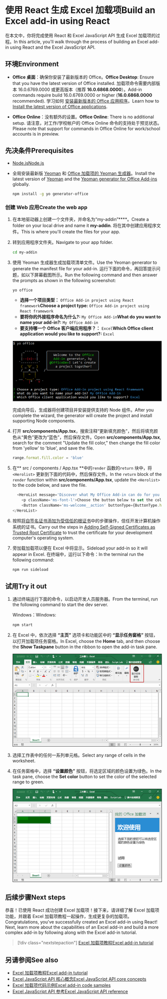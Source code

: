 # <a name="build-an-excel-add-in-using-react"></a><span data-ttu-id="71ab7-101">使用 React 生成 Excel 加载项</span><span class="sxs-lookup"><span data-stu-id="71ab7-101">Build an Excel add-in using React</span></span>

<span data-ttu-id="71ab7-102">在本文中，你将完成使用 React 和 Excel JavaScript API 生成 Excel 加载项的过程。</span><span class="sxs-lookup"><span data-stu-id="71ab7-102">In this article, you'll walk through the process of building an Excel add-in using React and the Excel JavaScript API.</span></span>

## <a name="environment"></a><span data-ttu-id="71ab7-103">环境</span><span class="sxs-lookup"><span data-stu-id="71ab7-103">Environment</span></span>

- <span data-ttu-id="71ab7-104">**Office 桌面**：确保你安装了最新版本的 Office。</span><span class="sxs-lookup"><span data-stu-id="71ab7-104">**Office Desktop**: Ensure that you have the latest version of Office installed.</span></span> <span data-ttu-id="71ab7-105">加载项命令需要内部版本 16.0.6769.0000 或更高版本（推荐 **16.0.6868.0000**）。</span><span class="sxs-lookup"><span data-stu-id="71ab7-105">Add-in commands require build 16.0.6769.0000 or higher (**16.0.6868.0000** recommended).</span></span> <span data-ttu-id="71ab7-106">学习如何 [安装最新版本的 Office 应用程序](http://aka.ms/latestoffice)。</span><span class="sxs-lookup"><span data-stu-id="71ab7-106">Learn how to [Install the latest version of Office applications](http://aka.ms/latestoffice).</span></span> 
 
- <span data-ttu-id="71ab7-107">**Office Online**：没有额外的设置。</span><span class="sxs-lookup"><span data-stu-id="71ab7-107">**Office Online**: There is no additional setup.</span></span> <span data-ttu-id="71ab7-108">请注意，对工作/学校帐户的 Office Online 命令的支持处于预览状态。</span><span class="sxs-lookup"><span data-stu-id="71ab7-108">Please note that support for commands in Office Online for work/school accounts is in preview.</span></span>

## <a name="prerequisites"></a><span data-ttu-id="71ab7-109">先决条件</span><span class="sxs-lookup"><span data-stu-id="71ab7-109">Prerequisites</span></span>

- [<span data-ttu-id="71ab7-110">Node.js</span><span class="sxs-lookup"><span data-stu-id="71ab7-110">Node.js</span></span>](https://nodejs.org)

- <span data-ttu-id="71ab7-111">全局安装最新版 [Yeoman](https://github.com/yeoman/yo) 和 [Office 加载项的 Yeoman 生成器](https://github.com/OfficeDev/generator-office)。</span><span class="sxs-lookup"><span data-stu-id="71ab7-111">Install the latest version of [Yeoman](https://github.com/yeoman/yo) and the [Yeoman generator for Office Add-ins](https://github.com/OfficeDev/generator-office) globally.</span></span>
    ```bash
    npm install -g yo generator-office
    ```

### <a name="create-the-web-app"></a><span data-ttu-id="71ab7-112">创建 Web 应用</span><span class="sxs-lookup"><span data-stu-id="71ab7-112">Create the web app</span></span>

1. <span data-ttu-id="71ab7-113">在本地驱动器上创建一个文件夹，并命名为“my-addin”****。</span><span class="sxs-lookup"><span data-stu-id="71ab7-113">Create a folder on your local drive and name it **my-addin**.</span></span> <span data-ttu-id="71ab7-114">将在其中创建应用程序文件。</span><span class="sxs-lookup"><span data-stu-id="71ab7-114">This is where you'll create the files for your app.</span></span>

2. <span data-ttu-id="71ab7-115">转到应用程序文件夹。</span><span class="sxs-lookup"><span data-stu-id="71ab7-115">Navigate to your app folder.</span></span>

    ```bash
    cd my-addin
    ```

3. <span data-ttu-id="71ab7-116">使用 Yeoman 生成器生成加载项清单文件。</span><span class="sxs-lookup"><span data-stu-id="71ab7-116">Use the Yeoman generator to generate the manifest file for your add-in.</span></span> <span data-ttu-id="71ab7-117">运行下面的命令，再回答提示问题，如以下屏幕截图所示。</span><span class="sxs-lookup"><span data-stu-id="71ab7-117">Run the following command and then answer the prompts as shown in the following screenshot:</span></span>

    ```bash
    yo office
    ```

    - <span data-ttu-id="71ab7-118">**选择一个项目类型：** `Office Add-in project using React framework`</span><span class="sxs-lookup"><span data-stu-id="71ab7-118">**Choose a project type:** `Office Add-in project using React framework`</span></span>
    - <span data-ttu-id="71ab7-119">**要将你的外接程序命名为什么?:** `My Office Add-in`</span><span class="sxs-lookup"><span data-stu-id="71ab7-119">**What do you want to name your add-in?:** `My Office Add-in`</span></span>
    - <span data-ttu-id="71ab7-120">**要支持哪一个 Office 客户端应用程序？：** `Excel`</span><span class="sxs-lookup"><span data-stu-id="71ab7-120">**Which Office client application would you like to support?:** `Excel`</span></span>

    ![Yeoman 生成器](../images/yo-office-excel-react.png)
    
    <span data-ttu-id="71ab7-122">完成向导后，生成器将创建项目并安装提供支持的 Node 组件。</span><span class="sxs-lookup"><span data-stu-id="71ab7-122">After you complete the wizard, the generator will create the project and install supporting Node components.</span></span>

4.  <span data-ttu-id="71ab7-123">打开 **src/components/App.tsx**，搜索注释“更新填充颜色”，然后将填充颜色从“黄色”更改为“蓝色”，然后保存文件。</span><span class="sxs-lookup"><span data-stu-id="71ab7-123">Open **src/components/App.tsx**, search for the comment "Update the fill color," then change the fill color from 'yellow' to 'blue', and save the file.</span></span> 

    ```js
    range.format.fill.color = 'blue'

    ```

5. <span data-ttu-id="71ab7-124">在** src / components / App.tsx **中的`render` 函数的`return` 块中，将 `<Herolist>` 更新到下面的代码中，然后保存文件。</span><span class="sxs-lookup"><span data-stu-id="71ab7-124">In the `return` block of the `render` function within **src/components/App.tsx**, update the `<Herolist>` to the code below, and save the file.</span></span> 

    ```js
      <HeroList message='Discover what My Office Add-in can do for you today!' items={this.state.listItems}>
        <p className='ms-font-l'>Choose the button below to set the color of the selected range to blue. <b>Set color</b>.</p>
        <Button className='ms-welcome__action' buttonType={ButtonType.hero} iconProps={{ iconName: 'ChevronRight' }} onClick={this.click}>Run</Button>
    </HeroList>
    ```

6. <span data-ttu-id="71ab7-125">按照[将自签名证书添加为受信任的根证书](https://github.com/OfficeDev/generator-office/blob/master/src/docs/ssl.md)中的步骤操作，信任开发计算机操作系统的证书。</span><span class="sxs-lookup"><span data-stu-id="71ab7-125">Carry out the steps in [Adding Self-Signed Certificates as Trusted Root Certificate](https://github.com/OfficeDev/generator-office/blob/master/src/docs/ssl.md) to trust the certificate for your development computer's operating system.</span></span>

7. <span data-ttu-id="71ab7-126">旁加载加载项以便在 Excel 中将显示。</span><span class="sxs-lookup"><span data-stu-id="71ab7-126">Sideload your add-in so it will appear in Excel.</span></span> <span data-ttu-id="71ab7-127">在终端中，运行以下命令：</span><span class="sxs-lookup"><span data-stu-id="71ab7-127">In the terminal run the following command:</span></span> 
    
    ```bash
    npm run sideload
    ```

## <a name="try-it-out"></a><span data-ttu-id="71ab7-128">试用</span><span class="sxs-lookup"><span data-stu-id="71ab7-128">Try it out</span></span>

1. <span data-ttu-id="71ab7-129">通过终端运行下面的命令，以启动开发人员服务器。</span><span class="sxs-lookup"><span data-stu-id="71ab7-129">From the terminal, run the following command to start the dev server.</span></span>

    <span data-ttu-id="71ab7-130">Windows：</span><span class="sxs-lookup"><span data-stu-id="71ab7-130">Windows:</span></span>
    ```bash
    npm start
    ```

2. <span data-ttu-id="71ab7-131">在 Excel 中，依次选择 **“主页”** 选项卡和功能区中的 **“显示任务窗格”** 按钮，以打开加载项任务窗格。</span><span class="sxs-lookup"><span data-stu-id="71ab7-131">In Excel, choose the **Home** tab, and then choose the **Show Taskpane** button in the ribbon to open the add-in task pane.</span></span>

    ![Excel 加载项按钮](../images/excel-quickstart-addin-2b.png)

3. <span data-ttu-id="71ab7-133">选择工作表中的任何一系列单元格。</span><span class="sxs-lookup"><span data-stu-id="71ab7-133">Select any range of cells in the worksheet.</span></span>

4. <span data-ttu-id="71ab7-134">在任务窗格中，选择 **“设置颜色”** 按钮，将选定区域的颜色设置为绿色。</span><span class="sxs-lookup"><span data-stu-id="71ab7-134">In the task pane, choose the **Set color** button to set the color of the selected range to green.</span></span>

    ![Excel 加载项](../images/excel-quickstart-addin-2c.png)

## <a name="next-steps"></a><span data-ttu-id="71ab7-136">后续步骤</span><span class="sxs-lookup"><span data-stu-id="71ab7-136">Next steps</span></span>

<span data-ttu-id="71ab7-p106">恭喜！已使用 React 成功创建 Excel 加载项！接下来，请详细了解 Excel 加载项功能，并跟着 Excel 加载项教程一起操作，生成更复杂的加载项。</span><span class="sxs-lookup"><span data-stu-id="71ab7-p106">Congratulations, you've successfully created an Excel add-in using React! Next, learn more about the capabilities of an Excel add-in and build a more complex add-in by following along with the Excel add-in tutorial.</span></span>

> [!div class="nextstepaction"]
> [<span data-ttu-id="71ab7-139">Excel 加载项教程</span><span class="sxs-lookup"><span data-stu-id="71ab7-139">Excel add-in tutorial</span></span>](../tutorials/excel-tutorial.yml)

## <a name="see-also"></a><span data-ttu-id="71ab7-140">另请参阅</span><span class="sxs-lookup"><span data-stu-id="71ab7-140">See also</span></span>

* [<span data-ttu-id="71ab7-141">Excel 加载项教程</span><span class="sxs-lookup"><span data-stu-id="71ab7-141">Excel add-in tutorial</span></span>](../tutorials/excel-tutorial-create-table.md)
* [<span data-ttu-id="71ab7-142">Excel JavaScript API 核心概念</span><span class="sxs-lookup"><span data-stu-id="71ab7-142">Excel JavaScript API core concepts</span></span>](../excel/excel-add-ins-core-concepts.md)
* [<span data-ttu-id="71ab7-143">Excel 加载项代码示例</span><span class="sxs-lookup"><span data-stu-id="71ab7-143">Excel add-in code samples</span></span>](http://dev.office.com/code-samples#?filters=excel,office%20add-ins)
* [<span data-ttu-id="71ab7-144">Excel JavaScript API 参考</span><span class="sxs-lookup"><span data-stu-id="71ab7-144">Excel JavaScript API reference</span></span>](https://dev.office.com/reference/add-ins/excel/excel-add-ins-reference-overview)
